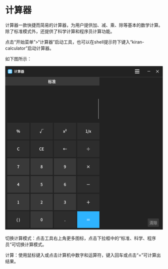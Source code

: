 # 计算器

计算器一款快捷而简易的计算器，为用户提供加、减、乘、除等基本的数学计算。除了标准模式外，还提供了科学计算和程序员计算功能。

点击“开始菜单”>“计算器”启动工具，也可以在shell提示符下键入“kiran-calculator”启动计算器。

如下图所示：

![../../images/docs/calculator.png](../../images/docs/calculator.png)

切换计算模式：点击工具右上角更多图标，点击下拉框中的“标准、科学、程序员”可切换计算模式。

计算：使用鼠标键入或点击计算机中数字和运算符，键入回车或点击“=”可计算出结果。
